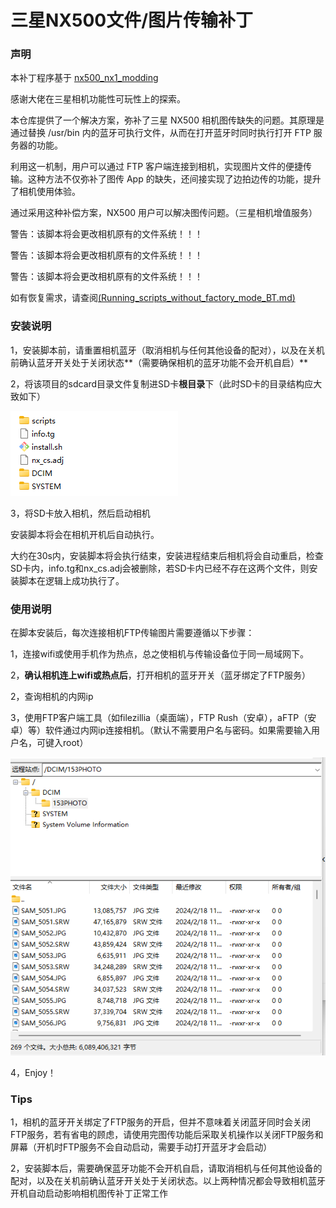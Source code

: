 # 三星NX500文件/图片传输补丁

### 声明

本补丁程序基于 [nx500_nx1_modding](https://github.com/ottokiksmaler/nx500_nx1_modding)

感谢大佬在三星相机功能性可玩性上的探索。

本仓库提供了一个解决方案，弥补了三星 NX500 相机图传缺失的问题。其原理是通过替换 /usr/bin 内的蓝牙可执行文件，从而在打开蓝牙时同时执行打开 FTP 服务器的功能。

利用这一机制，用户可以通过 FTP 客户端连接到相机，实现图片文件的便捷传输。这种方法不仅弥补了图传 App 的缺失，还间接实现了边拍边传的功能，提升了相机使用体验。

通过采用这种补偿方案，NX500 用户可以解决图传问题。（三星相机增值服务）



警告：该脚本将会更改相机原有的文件系统！！！

警告：该脚本将会更改相机原有的文件系统！！！

警告：该脚本将会更改相机原有的文件系统！！！

如有恢复需求，请查阅[(Running_scripts_without_factory_mode_BT.md)](https://github.com/ottokiksmaler/nx500_nx1_modding/blob/master/Running_scripts_without_factory_mode_BT.md)



### 安装说明

1，安装脚本前，请重置相机蓝牙（取消相机与任何其他设备的配对），以及在关机前确认蓝牙开关处于关闭状态**（需要确保相机的蓝牙功能不会开机自启）**

2，将该项目的sdcard目录文件复制进SD卡**根目录**下（此时SD卡的目录结构应大致如下）

![0ff289cdcbaaeb3ba671d38ef0b2196](./image/1.png)

3，将SD卡放入相机，然后启动相机

安装脚本将会在相机开机后自动执行。

大约在30s内，安装脚本将会执行结束，安装进程结束后相机将会自动重启，检查SD卡内，info.tg和nx_cs.adj会被删除，若SD卡内已经不存在这两个文件，则安装脚本在逻辑上成功执行了。

### 使用说明

在脚本安装后，每次连接相机FTP传输图片需要遵循以下步骤：

1，连接wifi或使用手机作为热点，总之使相机与传输设备位于同一局域网下。

2，**确认相机连上wifi或热点后**，打开相机的蓝牙开关（蓝牙绑定了FTP服务）

2，查询相机的内网ip

3，使用FTP客户端工具（如filezillia（桌面端），FTP Rush（安卓），aFTP（安卓）等）软件通过内网ip连接相机。（默认不需要用户名与密码。如果需要输入用户名，可键入root）

![image-20240321230644765](./image/2.png)

4，Enjoy！





### Tips

1，相机的蓝牙开关绑定了FTP服务的开启，但并不意味着关闭蓝牙同时会关闭FTP服务，若有省电的顾虑，请使用完图传功能后采取关机操作以关闭FTP服务和屏幕（开机时FTP服务不会自动启动，需要手动打开蓝牙才会启动）

2，安装脚本后，需要确保蓝牙功能不会开机自启，请取消相机与任何其他设备的配对，以及在关机前确认蓝牙开关处于关闭状态。以上两种情况都会导致相机蓝牙开机自动启动影响相机图传补丁正常工作
